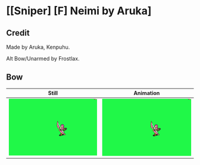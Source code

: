 # [\[Sniper\] \[F\] Neimi by Aruka]

## Credit

Made by Aruka, Kenpuhu.

Alt Bow/Unarmed by Frostlax.
	
## Bow

| Still | Animation |
| :---: | :-------: |
| ![Bow still](./Bow_000.png) | ![Bow animation](./Bow.gif) |
